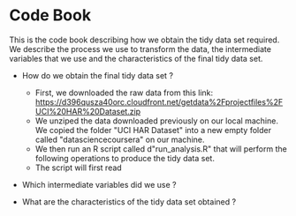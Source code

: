 Code Book
===================

This is the code book describing how we obtain the tidy data set required. We describe the process we use to transform the data, the intermediate variables that we use and the characteristics of the final tidy data set.

* How do we obtain the final tidy data set ?
  - First, we downloaded the raw data from this link: https://d396qusza40orc.cloudfront.net/getdata%2Fprojectfiles%2FUCI%20HAR%20Dataset.zip 
  - We unziped the data downloaded previously on our local machine. We copied the folder "UCI HAR Dataset" into a new empty folder called "datasciencecoursera" on our machine.
  - We then run an R script called d"run_analysis.R" that will perform the following operations to produce the tidy data set.
  - The script will first read

* Which intermediate variables did we use ?

* What are the characteristics of the tidy data set obtained ?


